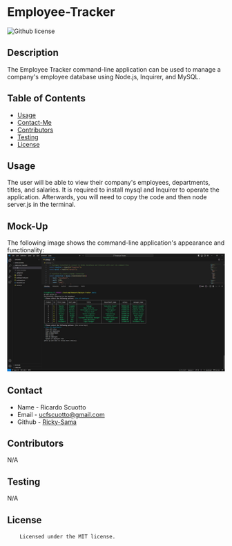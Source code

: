 # Employee-Tracker

![Github license](https://img.shields.io/badge/license-MIT-yellowgreen.svg)

## Description
The Employee Tracker command-line application can be used to manage a company's employee database using Node.js, Inquirer, and MySQL.

## Table of Contents
* [Usage](#usage)
* [Contact-Me](#contact)
* [Contributors](#contributors)
* [Testing](#testing)
* [License](#license)

## Usage
The user will be able to view their company's employees, departments, titles, and salaries. It is required to install mysql and Inquirer to operate the application. Afterwards, you will need to copy the code and then node server.js in the terminal.

## Mock-Up
The following image shows the command-line application's appearance and functionality:
![screenshot of application](./screenshots/Employee-Tracker%20screenshot.jpg)

## Contact
* Name - Ricardo Scuotto
* Email - ucfscuotto@gmail.com
* Github - [Ricky-Sama](https://github.com/Ricky-Sama/)
## Contributors
N/A
## Testing
N/A
## License

        Licensed under the MIT license.